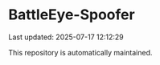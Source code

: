# BattleEye-Spoofer

Last updated: 2025-07-17 12:12:29

This repository is automatically maintained.
